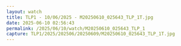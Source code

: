 ```yaml
---
layout: watch
title: TLP1 - 10/06/2025 - M20250610_025643_TLP_1T.jpg
date: 2025-06-10 02:56:43
permalink: /2025/06/10/watch/M20250610_025643_TLP_1
capture: TLP1/2025/202506/20250609/M20250610_025643_TLP_1T.jpg
---
```

